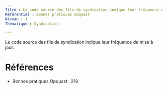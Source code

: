 ```yaml
---
Titre : Le code source des fils de syndication indique leur fréquence de mise à jour.
Référentiel : Bonnes pratiques Opquast
Niveau : 1
Thématique : Syndication

---
```

Le code source des fils de syndication indique leur fréquence de mise à jour.

# Références

*   Bonnes pratiques Opquast : 218